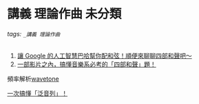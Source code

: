 # 講義 理論作曲 未分類

###### tags: `_講義 理論作曲`


1. [讓 Google 的人工智慧巴哈幫你配和弦！順便來聊聊四部和聲吧～](https://www.youtube.com/watch?v=HgnIJFwcyBk)
2. [一部影片之內，搞懂音樂系必考的「四部和聲」題！](https://www.youtube.com/watch?v=2RGGuH14BUc)


頻率解析[wavetone](http://ackiesound.ifdef.jp/)

[一次搞懂「泛音列」！](https://www.youtube.com/watch?v=0iJmDhNocaQ)
